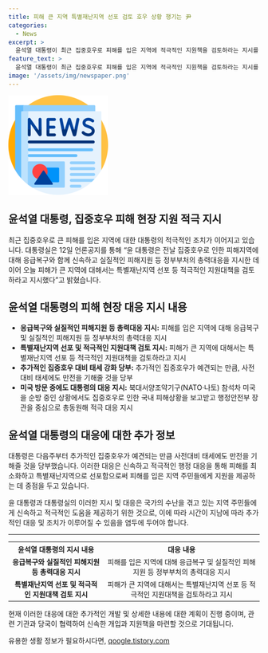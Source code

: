 ```yaml
---
title: 피해 큰 지역 특별재난지역 선포 검토 호우 상황 챙기는 尹
categories:
  - News
excerpt: >
  윤석열 대통령이 최근 집중호우로 피해를 입은 지역에 적극적인 지원책을 검토하라는 지시를 내려 선포된 특별재난지역에 대한 신속하고 실질적인 피해지원을 지시했습니다. 추가적인 집중호우에 대비하여 사전대비 태세를 만전히 기할 것을 당부하며, 미국을 순방 중인 상황에서도 국내 피해상황을 중시하고 총동원해 적극 대응하도록 행정부에 지시한 것으로 전해졌습니다.
feature_text: >
  윤석열 대통령이 최근 집중호우로 피해를 입은 지역에 적극적인 지원책을 검토하라는 지시를 내려 선포된 특별재난지역에 대한 신속하고 실질적인 피해지원을 지시했습니다. 추가적인 집중호우에 대비하여 사전대비 태세를 만전히 기할 것을 당부하며, 미국을 순방 중인 상황에서도 국내 피해상황을 중시하고 총동원해 적극 대응하도록 행정부에 지시한 것으로 전해졌습니다.
image: '/assets/img/newspaper.png'
---
```


<p><img src="/assets/img/newspaper.png" alt="kimp 속보" /></p>

<h2>윤석열 대통령, 집중호우 피해 현장 지원 적극 지시</h2>

<p data-ke-size="size16">최근 집중호우로 큰 피해를 입은 지역에 대한 대통령의 적극적인 조치가 이어지고 있습니다. 대통령실은 12일 언론공지를 통해 “윤 대통령은 전날 집중호우로 인한 피해지역에 대해 응급복구와 함께 신속하고 실질적인 피해지원 등 정부부처의 총력대응을 지시한 데 이어 오늘 피해가 큰 지역에 대해서는 특별재난지역 선포 등 적극적인 지원대책을 검토하라고 지시했다”고 밝혔습니다.</p>

<h2 data-ke-size="size26">윤석열 대통령의 피해 현장 대응 지시 내용</h2>

<ul>
  <li><b>응급복구와 실질적인 피해지원 등 총력대응 지시:</b> 피해를 입은 지역에 대해 응급복구 및 실질적인 피해지원 등 정부부처의 총력대응 지시</li>
  <li><b>특별재난지역 선포 및 적극적인 지원대책 검토 지시:</b> 피해가 큰 지역에 대해서는 특별재난지역 선포 등 적극적인 지원대책을 검토하라고 지시</li>
  <li><b>추가적인 집중호우 대비 태세 강화 당부:</b> 추가적인 집중호우가 예견되는 만큼, 사전대비 태세에도 만전을 기해줄 것을 당부</li>
  <li><b>미국 방문 중에도 대통령의 대응 지시:</b> 북대서양조약기구(NATO·나토) 참석차 미국을 순방 중인 상황에서도 집중호우로 인한 국내 피해상황을 보고받고 행정안전부 장관을 중심으로 총동원해 적극 대응 지시</li>
</ul>

<h2 data-ke-size="size26">윤석열 대통령의 대응에 대한 추가 정보</h2>

<p data-ke-size="size16">대통령은 다음주부터 추가적인 집중호우가 예견되는 만큼 사전대비 태세에도 만전을 기해줄 것을 당부했습니다. 이러한 대응은 신속하고 적극적인 행정 대응을 통해 피해를 최소화하고 특별재난지역으로 선포함으로써 피해를 입은 지역 주민들에게 지원을 제공하는 데 중점을 두고 있습니다.</p>

<p data-ke-size="size16">윤 대통령과 대통령실의 이러한 지시 및 대응은 국가의 수난을 겪고 있는 지역 주민들에게 신속하고 적극적인 도움을 제공하기 위한 것으로, 이에 따라 시간이 지남에 따라 추가적인 대응 및 조치가 이루어질 수 있음을 염두에 두어야 합니다.</p>

<hr>

<table>
  <tr>
    <th>윤석열 대통령의 지시 내용</th>
    <th>대응 내용</th>
  </tr>
  <tr>
    <td style="text-align: center; height: 17px;"><b>응급복구와 실질적인 피해지원 등 총력대응 지시</b></td>
    <td style="text-align: center; height: 17px;">피해를 입은 지역에 대해 응급복구 및 실질적인 피해지원 등 정부부처의 총력대응 지시</td>
  </tr>
  <tr>
    <td style="text-align: center; height: 17px;"><b>특별재난지역 선포 및 적극적인 지원대책 검토 지시</b></td>
    <td style="text-align: center; height: 17px;">피해가 큰 지역에 대해서는 특별재난지역 선포 등 적극적인 지원대책을 검토하라고 지시</td>
  </tr>
</table>

<p data-ke-size="size16">현재 이러한 대응에 대한 추가적인 개발 및 상세한 내용에 대한 계획이 진행 중이며, 관련 기관과 당국이 협력하여 신속한 개입과 지원책을 마련할 것으로 기대됩니다.</p>
유용한 생활 정보가 필요하시다면, <a href="https://qoogle.tistory.com" rel="dofollow">qoogle.tistory.com</a>



